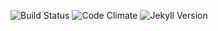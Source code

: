 ![Build Status](https://img.shields.io/travis/ganesshkumar/ganesshkumar.github.io/source.svg)
![Code Climate](https://codeclimate.com/github/ganesshkumar/ganesshkumar.github.io/badges/gpa.svg)
![Jekyll Version](https://img.shields.io/gem/v/jekyll.svg)
